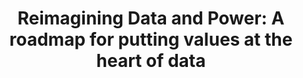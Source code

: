 ---
airtable_createdTime: '2023-02-06T15:39:53.000Z'
airtable_id: recnecwzs7jPwMUJn
attachments:
- /assets/pdg/reimagining-data-and-power-a-roadmap-for-putting-values-at-the-heart-of-data-Final
  White Paper designed (English).pdf
link: https://www.data4sdgs.org/reimagining-data-and-power-roadmap-putting-values-heart-data
methods_link:
- expert-advisory-panel
- collaborative-governance
status: Todo
table: sources
title: 'Reimagining Data and Power: A roadmap for putting values at the heart of data'
---